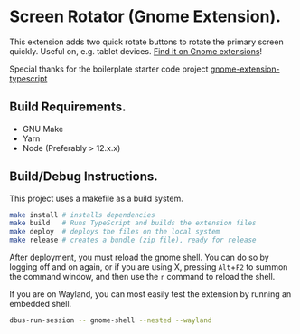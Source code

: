 # Screen Rotator (Gnome Extension).
This extension adds two quick rotate buttons to rotate the primary screen quickly. Useful on, e.g. tablet devices. [Find it on Gnome extensions](https://extensions.gnome.org/extension/7168/screen-rotator/)!

Special thanks for the boilerplate starter code project [gnome-extension-typescript](https://github.com/benjilebon/gnome-extension-typescript)

## Build Requirements.
- GNU Make
- Yarn
- Node (Preferably > 12.x.x)

## Build/Debug Instructions.

This project uses a makefile as a build system.
```sh
make install # installs dependencies
make build   # Runs TypeScript and builds the extension files
make deploy  # deploys the files on the local system
make release # creates a bundle (zip file), ready for release
```
After deployment, you must reload the gnome shell. You can do so by logging off and on again, or if you are using X, pressing `Alt`+`F2` to summon the command window, and then use the `r` command to reload the shell.

If you are on Wayland, you can most easily test the extension by running an embedded shell.
```sh
dbus-run-session -- gnome-shell --nested --wayland
```